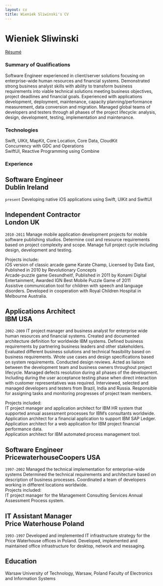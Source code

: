```yaml
---
layout: cv
title: Wieniek Sliwinski's CV
---
```

# Wieniek Sliwinski

<div id="webaddress">
<a href="https://wieniek.com/resume/">Résumé</a>
</div>

### **Summary of Qualifications**

Software Engineer experienced in client/server solutions focusing on enterprise-wide human resources and financial systems. Demonstrated strong business analyst skills with ability to transform business requirements into viable technical solutions meeting business objectives, project deadlines and financial goals. Experienced with applications development, deployment, maintenance, capacity planning/performance measurement, data conversion and migration. Managed global teams of developers and testers through all phases of the project lifecycle: analysis, design, development, testing, implementation and maintenance.

### **Technologies**

Swift, UIKit, MapKit, Core Location, Core Data, CloudKit  
Concurrency with GDC and Operations  
SwiftUI, Reactive Programming using Combine

### **Experience**

## Software Engineer <br/> Dublin Ireland
`present`
Developing native iOS applications using Swift, UIKit and SwiftUI

## Independent Contractor <br/> London UK
`2010-2011`
Manage mobile application development projects for mobile software publishing studios. Determine cost and resource requirements based on project complexity and scope. Manage full project cycle including design, development and testing.

Projects include:  
iOS version of classic arcade game Karate Champ, Licensed by Data East, Published in 2010 by Revolutionary Concepts  
Arcade-puzzle game Gesundheit!, Published in 2011 by Konami Digital Entertainment, Awarded IGN Best Mobile Puzzle Game of 2011  
Assistive communication tool for children with speech and language disorders. Developed in cooperation with Royal Children Hospital in Melbourne Australia.

## Applications Architect <br/> IBM USA
`2002-2009`
IT project manager and business analyst for enterprise wide human resources and financial systems.
Created and documented architecture definition for worldwide IBM systems.
Defined business requirements by partnering business leaders and other stakeholders.
Evaluated different business solutions and technical feasibility based on business requirements.
Wrote use cases and design specifications based on system requirements. Conducted design reviews.
Acted as liaison between the development team and business owners throughout project lifecycle. 
Managed defects resolution during all phases of the development. Including during the user acceptance testing phase when direct interaction with customer representatives was required.
Interviewed, selected and managed developers and testers from Brazil, India and Russia. Responsible for assigning tasks and monitoring progresses of project team members.

Projects included:  
IT project manager and application architect for IBM HR system that supported annual assessment processes for IBM’s consultants worldwide.  
Application architect for a financial application to support IBM SAP Ledger.  
Application architect for a web application for IBM project financial performance data.  
Application architect for IBM automated process management tool.  

## Software Engineer <br/> PricewaterhouseCoopers USA
`1997-2002`
Managed the technical implementation for enterprise-wide systems 
Determined the technical requirements and architecture based on description of business processes.
Coordinated a team of developers working in different locations worldwide.  
Projects included:  
IT project manager for the Management Consulting Services Annual Assessment Process system.

## IT Assistant Manager <br/> Price Waterhouse Poland
`1993-1997`
Developed and implemented IT infrastructure strategy for the Price Waterhouse offices in Poland.
Developed, implemented and maintained office infrastructure for desktop, network and messaging.

## Education

Warsaw University of Technology, Warsaw, Poland
Faculty of Electronics and Information Systems

<!-- ### Footer

Last updated: March 2021 -->
